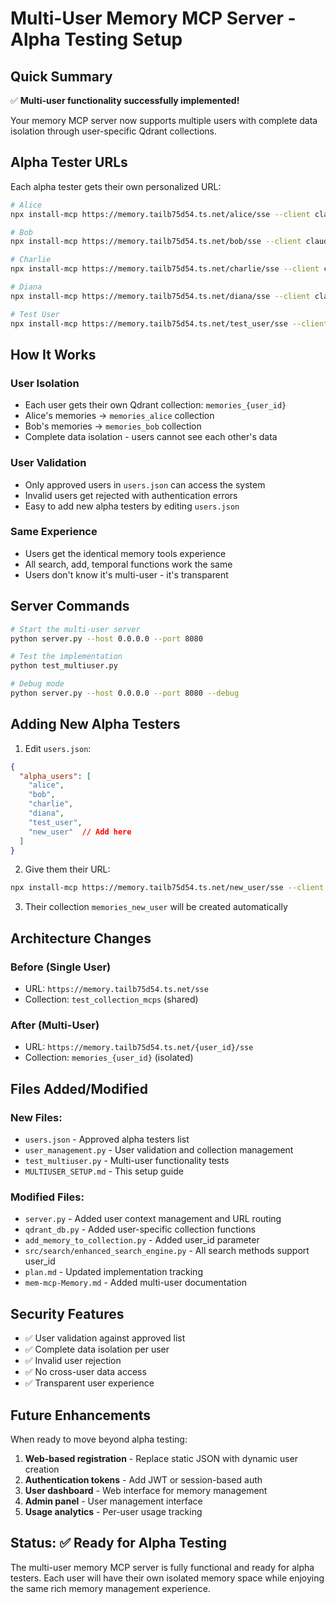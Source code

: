 # Multi-User Memory MCP Server - Alpha Testing Setup

## Quick Summary

✅ **Multi-user functionality successfully implemented!**

Your memory MCP server now supports multiple users with complete data isolation through user-specific Qdrant collections.

## Alpha Tester URLs

Each alpha tester gets their own personalized URL:

```bash
# Alice
npx install-mcp https://memory.tailb75d54.ts.net/alice/sse --client claude

# Bob  
npx install-mcp https://memory.tailb75d54.ts.net/bob/sse --client claude

# Charlie
npx install-mcp https://memory.tailb75d54.ts.net/charlie/sse --client claude

# Diana
npx install-mcp https://memory.tailb75d54.ts.net/diana/sse --client claude

# Test User
npx install-mcp https://memory.tailb75d54.ts.net/test_user/sse --client claude
```

## How It Works

### User Isolation
- Each user gets their own Qdrant collection: `memories_{user_id}`
- Alice's memories → `memories_alice` collection
- Bob's memories → `memories_bob` collection  
- Complete data isolation - users cannot see each other's data

### User Validation
- Only approved users in `users.json` can access the system
- Invalid users get rejected with authentication errors
- Easy to add new alpha testers by editing `users.json`

### Same Experience
- Users get the identical memory tools experience
- All search, add, temporal functions work the same
- Users don't know it's multi-user - it's transparent

## Server Commands

```bash
# Start the multi-user server
python server.py --host 0.0.0.0 --port 8080

# Test the implementation
python test_multiuser.py

# Debug mode
python server.py --host 0.0.0.0 --port 8080 --debug
```

## Adding New Alpha Testers

1. Edit `users.json`:
```json
{
  "alpha_users": [
    "alice",
    "bob", 
    "charlie",
    "diana",
    "test_user",
    "new_user"  // Add here
  ]
}
```

2. Give them their URL:
```bash
npx install-mcp https://memory.tailb75d54.ts.net/new_user/sse --client claude
```

3. Their collection `memories_new_user` will be created automatically

## Architecture Changes

### Before (Single User)
- URL: `https://memory.tailb75d54.ts.net/sse`
- Collection: `test_collection_mcps` (shared)

### After (Multi-User)  
- URL: `https://memory.tailb75d54.ts.net/{user_id}/sse`
- Collection: `memories_{user_id}` (isolated)

## Files Added/Modified

### New Files:
- `users.json` - Approved alpha testers list
- `user_management.py` - User validation and collection management
- `test_multiuser.py` - Multi-user functionality tests
- `MULTIUSER_SETUP.md` - This setup guide

### Modified Files:
- `server.py` - Added user context management and URL routing
- `qdrant_db.py` - Added user-specific collection functions
- `add_memory_to_collection.py` - Added user_id parameter
- `src/search/enhanced_search_engine.py` - All search methods support user_id
- `plan.md` - Updated implementation tracking
- `mem-mcp-Memory.md` - Added multi-user documentation

## Security Features

- ✅ User validation against approved list
- ✅ Complete data isolation per user
- ✅ Invalid user rejection
- ✅ No cross-user data access
- ✅ Transparent user experience

## Future Enhancements

When ready to move beyond alpha testing:

1. **Web-based registration** - Replace static JSON with dynamic user creation
2. **Authentication tokens** - Add JWT or session-based auth
3. **User dashboard** - Web interface for memory management
4. **Admin panel** - User management interface
5. **Usage analytics** - Per-user usage tracking

## Status: ✅ Ready for Alpha Testing

The multi-user memory MCP server is fully functional and ready for alpha testers. Each user will have their own isolated memory space while enjoying the same rich memory management experience.
